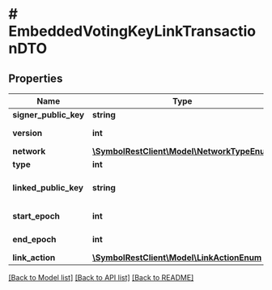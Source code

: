 # # EmbeddedVotingKeyLinkTransactionDTO

## Properties

Name | Type | Description | Notes
------------ | ------------- | ------------- | -------------
**signer_public_key** | **string** | Public key. |
**version** | **int** | Entity version. |
**network** | [**\SymbolRestClient\Model\NetworkTypeEnum**](NetworkTypeEnum.md) |  |
**type** | **int** |  |
**linked_public_key** | **string** | 32 bytes voting public key. |
**start_epoch** | **int** | Finalization Epoch |
**end_epoch** | **int** | Finalization Epoch |
**link_action** | [**\SymbolRestClient\Model\LinkActionEnum**](LinkActionEnum.md) |  |

[[Back to Model list]](../../README.md#models) [[Back to API list]](../../README.md#endpoints) [[Back to README]](../../README.md)
